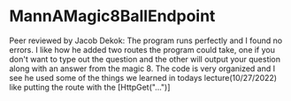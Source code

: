 # MannAMagic8BallEndpoint

Peer reviewed by Jacob Dekok: The program runs perfectly and I found no errors. I like how he added two routes the program could take, one if you don't want to type out the question and the other will output your question along with an answer from the magic 8. The code is very organized and I see he used some of the things we learned in todays lecture(10/27/2022) like putting the route with the [HttpGet("...")]
